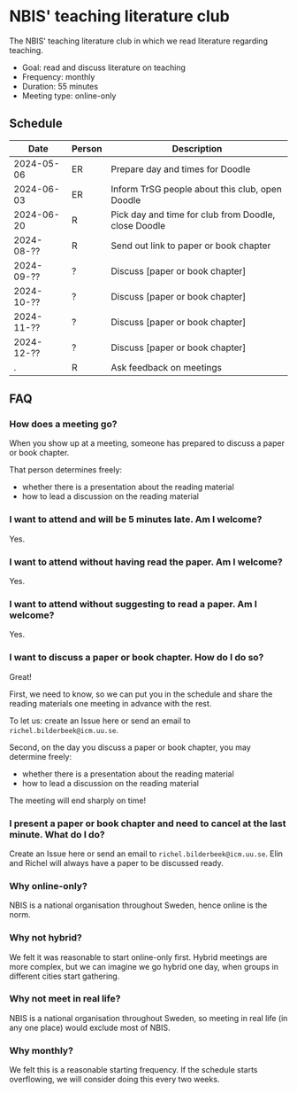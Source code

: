 # NBIS' teaching literature club

The NBIS' teaching literature club
in which we read literature regarding teaching.

- Goal: read and discuss literature on teaching
- Frequency: monthly
- Duration: 55 minutes
- Meeting type: online-only

## Schedule

Date      |Person|Description
----------|------|----------------------------------------------------
2024-05-06|ER    |Prepare day and times for Doodle
2024-06-03|ER    |Inform TrSG people about this club, open Doodle
2024-06-20|R     |Pick day and time for club from Doodle, close Doodle
2024-08-??|R     |Send out link to paper or book chapter
2024-09-??|?     |Discuss [paper or book chapter]
2024-10-??|?     |Discuss [paper or book chapter]
2024-11-??|?     |Discuss [paper or book chapter]
2024-12-??|?     |Discuss [paper or book chapter]
.         |R     |Ask feedback on meetings

## FAQ

### How does a meeting go?

When you show up at a meeting,
someone has prepared to discuss a paper or book chapter.

That person determines freely:

- whether there is a presentation about the reading material 
- how to lead a discussion on the reading material

### I want to attend and will be 5 minutes late. Am I welcome?

Yes.

### I want to attend without having read the paper. Am I welcome?

Yes.

### I want to attend without suggesting to read a paper. Am I welcome?

Yes.

### I want to discuss a paper or book chapter. How do I do so?

Great!

First, we need to know, so we can put you in the schedule and share
the reading materials one meeting in advance with the rest.

To let us: create an Issue here or send an email to `richel.bilderbeek@icm.uu.se`.

Second, on the day you discuss a paper or book chapter,
you may determine freely:

- whether there is a presentation about the reading material 
- how to lead a discussion on the reading material

The meeting will end sharply on time!

### I present a paper or book chapter and need to cancel at the last minute. What do I do?

Create an Issue here or send an email to `richel.bilderbeek@icm.uu.se`.
Elin and Richel will always have a paper to be discussed ready.

### Why online-only?

NBIS is a national organisation throughout Sweden, 
hence online is the norm.

### Why not hybrid?

We felt it was reasonable to start online-only first.
Hybrid meetings are more complex, 
but we can imagine we go hybrid one day,
when groups in different cities start gathering.

### Why not meet in real life?

NBIS is a national organisation throughout Sweden,
so meeting in real life (in any one place) would exclude most of NBIS.

### Why monthly?

We felt this is a reasonable starting frequency. 
If the schedule starts overflowing, 
we will consider doing this every two weeks.
